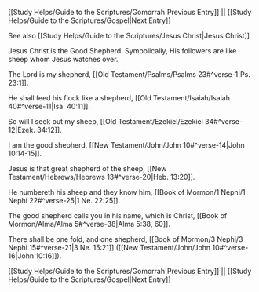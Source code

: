 [[Study Helps/Guide to the Scriptures/Gomorrah|Previous Entry]]  ||  [[Study Helps/Guide to the Scriptures/Gospel|Next Entry]]

 See also [[Study Helps/Guide to the Scriptures/Jesus Christ|Jesus Christ]]

 Jesus Christ is the Good Shepherd. Symbolically, His followers are like sheep whom Jesus watches over.

 The Lord is my shepherd, [[Old Testament/Psalms/Psalms 23#^verse-1|Ps. 23:1]].

 He shall feed his flock like a shepherd, [[Old Testament/Isaiah/Isaiah 40#^verse-11|Isa. 40:11]].

 So will I seek out my sheep, [[Old Testament/Ezekiel/Ezekiel 34#^verse-12|Ezek. 34:12]].

 I am the good shepherd, [[New Testament/John/John 10#^verse-14|John 10:14-15]].

 Jesus is that great shepherd of the sheep, [[New Testament/Hebrews/Hebrews 13#^verse-20|Heb. 13:20]].

 He numbereth his sheep and they know him, [[Book of Mormon/1 Nephi/1 Nephi 22#^verse-25|1 Ne. 22:25]].

 The good shepherd calls you in his name, which is Christ, [[Book of Mormon/Alma/Alma 5#^verse-38|Alma 5:38, 60]].

 There shall be one fold, and one shepherd, [[Book of Mormon/3 Nephi/3 Nephi 15#^verse-21|3 Ne. 15:21]] ([[New Testament/John/John 10#^verse-16|John 10:16]]).

[[Study Helps/Guide to the Scriptures/Gomorrah|Previous Entry]]  ||  [[Study Helps/Guide to the Scriptures/Gospel|Next Entry]]
